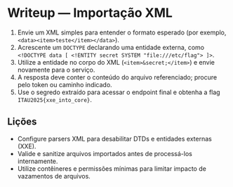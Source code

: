 # Writeup — Importação XML

1. Envie um XML simples para entender o formato esperado (por exemplo, `<data><item>teste</item></data>`).
2. Acrescente um `DOCTYPE` declarando uma entidade externa, como `<!DOCTYPE data [ <!ENTITY secret SYSTEM "file:///etc/flag"> ]>`.
3. Utilize a entidade no corpo do XML (`<item>&secret;</item>`) e envie novamente para o serviço.
4. A resposta deve conter o conteúdo do arquivo referenciado; procure pelo token ou caminho indicado.
5. Use o segredo extraído para acessar o endpoint final e obtenha a flag `ITAU2025{xxe_into_core}`.

## Lições
- Configure parsers XML para desabilitar DTDs e entidades externas (XXE).
- Valide e sanitize arquivos importados antes de processá-los internamente.
- Utilize contêineres e permissões mínimas para limitar impacto de vazamentos de arquivos.
